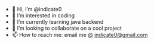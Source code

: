 - 👋 Hi, I’m @indicate0
- 👀 I’m interested in coding
- 🌱 I’m currently learning java backend
- 💞️ I’m looking to collaborate on a cool project
- 📫 How to reach me: email me @ indicate0@gmail.com

<!---
indicate0/indicate0 is a ✨ special ✨ repository because its `README.md` (this file) appears on your GitHub profile.
You can click the Preview link to take a look at your changes.
--->
